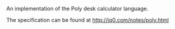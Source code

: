 An implementation of the Poly desk calculator language.

The specification can be found at http://iq0.com/notes/poly.html
